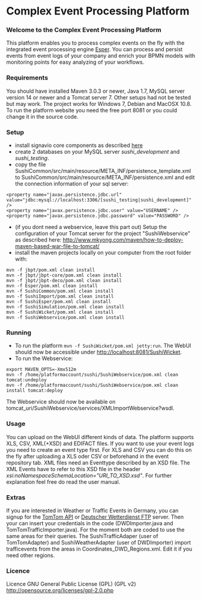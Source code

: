 Complex Event Processing Platform
==============================

### Welcome to the Complex Event Processing Platform
This platform enables you to process complex events on the fly with the integrated event processing engine [Esper](http://esper.codehaus.org/). You can process and persist events from event logs of your company and enrich your BPMN models with monitoring points for easy analyzing of your workflows.

### Requirements
You should have installed Maven 3.0.3 or newer, Java 1.7, MySQL server version 14 or newer and a Tomcat server 7. Other setups had not be tested but may work. The project works for Windows 7, Debian and MacOSX 10.8. To run the platform website you need the free port 8081 or you could change it in the source code.


### Setup
* install signavio core components as described [here](https://code.google.com/p/signavio-core-components/)
* create 2 databases on your MySQL server _sushi_development_ and _sushi_testing_.
* copy the file SushiCommon/src/main/resource/META_INF/persistence_template.xml to SushiCommon/src/main/resource/META_INF/persistence.xml and edit the connection information of your sql server: 

```
<property name="javax.persistence.jdbc.url" value="jdbc:mysql://localhost:3306/[sushi_testing|sushi_development]" />
<property name="javax.persistence.jdbc.user" value="USERNAME" />
<property name="javax.persistence.jdbc.password" value="PASSWORD" />
```
* (if you dont need a webservice, leave this part out) Setup the configuration of your Tomcat server for the project "SushiWebservice"  as described here: http://www.mkyong.com/maven/how-to-deploy-maven-based-war-file-to-tomcat/
* install the maven projects locally on your computer from the root folder with:

```
mvn -f jbpt/pom.xml clean install
mvn -f jbpt/jbpt-core/pom.xml clean install
mvn -f jbpt/jbpt-deco/pom.xml clean install
mvn -f Esper/pom.xml clean install
mvn -f SushiCommon/pom.xml clean install
mvn -f SushiImport/pom.xml clean install
mvn -f SushiEsper/pom.xml clean install
mvn -f SushiSimulation/pom.xml clean install
mvn -f SushiWicket/pom.xml clean install
mvn -f SushiWebservice/pom.xml clean install
```

### Running
* To run the platform `mvn -f SushiWicket/pom.xml jetty:run`. The WebUI should now be accessible under [http://localhost:8081/SushiWicket](http://localhost:8081/SushiWicket).
* To run the Webservice:

```
export MAVEN_OPTS=-Xmx512m
mvn -f /home/platformaccount/sushi/SushiWebservice/pom.xml clean tomcat:undeploy
mvn -f /home/platformaccount/sushi/SushiWebservice/pom.xml clean install tomcat:deploy
```
  The Webservice should now be available on tomcat_uri/SushiWebservice/services/XMLImportWebservice?wsdl.

### Usage
You can upload on the WebUI different kinds of data. The platform supports XLS, CSV, XML(+XSD) and EDIFACT files. If you want to use your event logs you need to create an event type first. 
For XLS and CSV you can do this on the fly after uploading a XLS oder CSV or beforehand in the event repository tab. XML files need an Eventtype described by an XSD file. The XML Events have to refer to this XSD file in the header _xsi:noNamespaceSchemaLocation="URI_TO_XSD.xsd"_.
For further explanation feel free do read the user manual.

### Extras
If you are interested in Weather or Traffic Events in Germany, you can signup for the [TomTom API](http://developer.tomtom.com/) or [Deutscher Wetterdienst FTP](http://www.dwd.de/bvbw/appmanager/bvbw/dwdwwwDesktop?_nfpb=true&_pageLabel=dwdwww_spezielle_nutzer&_state=maximized&_windowLabel=T174800248261285831499722&T174800248261285831499722gsbDocumentPath=Navigation%252FOeffentlichkeit%252FHomepage%252FWetter__Ihre__Website%252Fftp-Zugriff__node.html%253F__nnn%253Dtrue) server.
Then your can insert your credentials in the code (DWDImporter.java and TomTomTrafficImporter.java). For the moment both are coded to use the same areas for their queries. The SushiTrafficAdaper (user of TomTomAdapter) and SushiWeatherAdapter (user of DWDImporter) import trafficevents from the areas in Coordinates_DWD_Regions.xml. Edit it if you need other regions. 

### Licence
Licence GNU General Public License (GPL) (GPL v2) http://opensource.org/licenses/gpl-2.0.php
